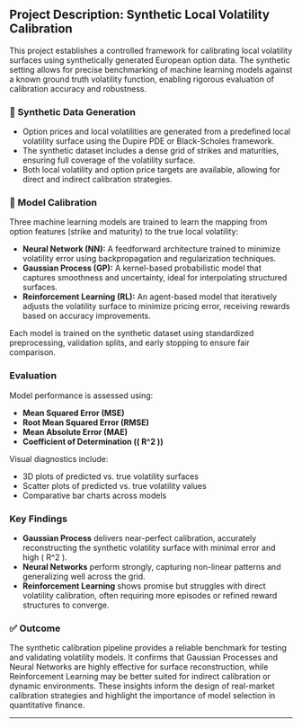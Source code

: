 ##  Project Description: Synthetic Local Volatility Calibration

This project establishes a controlled framework for calibrating local volatility surfaces using synthetically generated European option data. The synthetic setting allows for precise benchmarking of machine learning models against a known ground truth volatility function, enabling rigorous evaluation of calibration accuracy and robustness.

### 🧪 Synthetic Data Generation
- Option prices and local volatilities are generated from a predefined local volatility surface using the Dupire PDE or Black-Scholes framework.
- The synthetic dataset includes a dense grid of strikes and maturities, ensuring full coverage of the volatility surface.
- Both local volatility and option price targets are available, allowing for direct and indirect calibration strategies.

### 🧠 Model Calibration
Three machine learning models are trained to learn the mapping from option features (strike and maturity) to the true local volatility:
- **Neural Network (NN):** A feedforward architecture trained to minimize volatility error using backpropagation and regularization techniques.
- **Gaussian Process (GP):** A kernel-based probabilistic model that captures smoothness and uncertainty, ideal for interpolating structured surfaces.
- **Reinforcement Learning (RL):** An agent-based model that iteratively adjusts the volatility surface to minimize pricing error, receiving rewards based on accuracy improvements.

Each model is trained on the synthetic dataset using standardized preprocessing, validation splits, and early stopping to ensure fair comparison.

###  Evaluation
Model performance is assessed using:
- **Mean Squared Error (MSE)**
- **Root Mean Squared Error (RMSE)**
- **Mean Absolute Error (MAE)**
- **Coefficient of Determination (\( R^2 \))**

Visual diagnostics include:
- 3D plots of predicted vs. true volatility surfaces
- Scatter plots of predicted vs. true volatility values
- Comparative bar charts across models

###  Key Findings
- **Gaussian Process** delivers near-perfect calibration, accurately reconstructing the synthetic volatility surface with minimal error and high \( R^2 \).
- **Neural Networks** perform strongly, capturing non-linear patterns and generalizing well across the grid.
- **Reinforcement Learning** shows promise but struggles with direct volatility calibration, often requiring more episodes or refined reward structures to converge.

### ✅ Outcome
The synthetic calibration pipeline provides a reliable benchmark for testing and validating volatility models. It confirms that Gaussian Processes and Neural Networks are highly effective for surface reconstruction, while Reinforcement Learning may be better suited for indirect calibration or dynamic environments. These insights inform the design of real-market calibration strategies and highlight the importance of model selection in quantitative finance.

---
